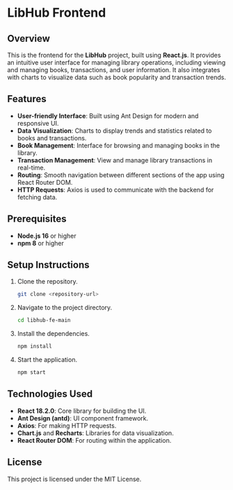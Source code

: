 
# LibHub Frontend

## Overview
This is the frontend for the **LibHub** project, built using **React.js**. It provides an intuitive user interface for managing library operations, including viewing and managing books, transactions, and user information. It also integrates with charts to visualize data such as book popularity and transaction trends.

## Features
- **User-friendly Interface**: Built using Ant Design for modern and responsive UI.
- **Data Visualization**: Charts to display trends and statistics related to books and transactions.
- **Book Management**: Interface for browsing and managing books in the library.
- **Transaction Management**: View and manage library transactions in real-time.
- **Routing**: Smooth navigation between different sections of the app using React Router DOM.
- **HTTP Requests**: Axios is used to communicate with the backend for fetching data.

## Prerequisites
- **Node.js 16** or higher
- **npm 8** or higher

## Setup Instructions
1. Clone the repository.
   ```bash
   git clone <repository-url>
   ```
2. Navigate to the project directory.
   ```bash
   cd libhub-fe-main
   ```
3. Install the dependencies.
   ```bash
   npm install
   ```
4. Start the application.
   ```bash
   npm start
   ```

## Technologies Used
- **React 18.2.0**: Core library for building the UI.
- **Ant Design (antd)**: UI component framework.
- **Axios**: For making HTTP requests.
- **Chart.js** and **Recharts**: Libraries for data visualization.
- **React Router DOM**: For routing within the application.

## License
This project is licensed under the MIT License.

